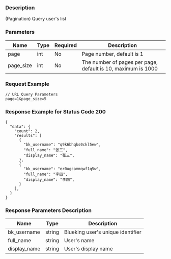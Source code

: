 ### Description

(Pagination) Query user's list

### Parameters

| Name      | Type | Required | Description                                                  |
|-----------|------|----------|--------------------------------------------------------------|
| page      | int  | No       | Page number, default is 1                                    |
| page_size | int  | No       | The number of pages per page, default is 10, maximum is 1000 |

### Request Example

```
// URL Query Parameters
page=1&page_size=5
```

### Response Example for Status Code 200

```json5
{
  "data": {
    "count": 2,
    "results": [
      {
        "bk_username": "q9k6bhqks0ckl5ew",
        "full_name": "张三",
        "display_name": "张三",
      },
      {
        "bk_username": "er0ugcammqwf1q5w",
        "full_name": "李四",
        "display_name": "李四",
      }
    ],
  }
}
```

### Response Parameters Description

| Name         | Type   | Description                       |
|--------------|--------|-----------------------------------|
| bk_username  | string | Blueking user's unique identifier |
| full_name    | string | User's name                       |
| display_name | string | User's display name               |
